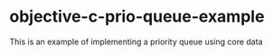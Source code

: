 objective-c-prio-queue-example
==============================

This is an example of implementing a priority queue using core data
